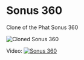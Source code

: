 # Sonus 360

Clone of the Phat Sonus 360

![Cloned Sonus 360](https://i.imgur.com/sn4KAEG.jpg)

Video:
[![Sonus 360](https://img.youtube.com/vi/JlIft9Q46-A/0.jpg)](https://www.youtube.com/watch?v=JlIft9Q46-A)
